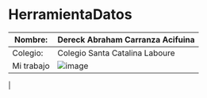 # HerramientaDatos
|  Nombre: | Dereck Abraham Carranza Acifuina |
| ------------ | ------------ |
|  Colegio: | Colegio Santa Catalina Laboure  |
|  Mi trabajo | ![image](https://github.com/DereckAbraham/HerramientaDatos/assets/126488825/e6e1feec-a789-4011-b9b1-c5b3f226c575)
|
